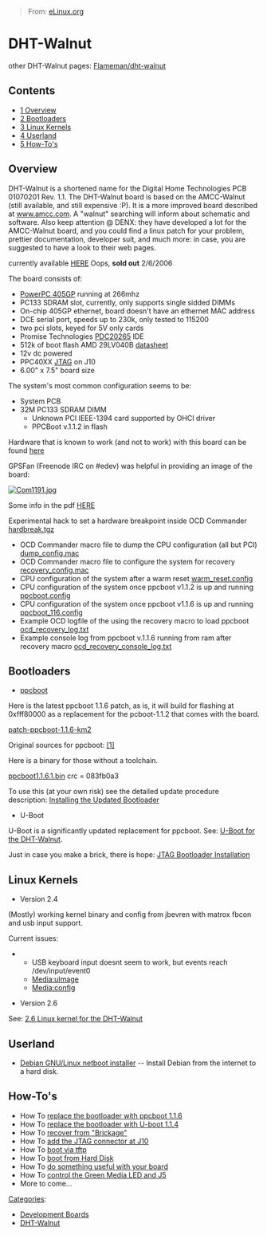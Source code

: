 > From: [eLinux.org](http://eLinux.org/DHT-Walnut "http://eLinux.org/DHT-Walnut")


# DHT-Walnut



other DHT-Walnut pages:
[Flameman/dht-walnut](http://eLinux.org/Flameman/dht-walnut "Flameman/dht-walnut")

## Contents

-   [1 Overview](#overview)
-   [2 Bootloaders](#bootloaders)
-   [3 Linux Kernels](#linux-kernels)
-   [4 Userland](#userland)
-   [5 How-To's](#how-to-s)

## Overview

DHT-Walnut is a shortened name for the Digital Home Technologies PCB
01070201 Rev. 1.1. The DHT-Walnut board is based on the AMCC-Walnut
(still available, and still expensive :P). It is a more improved board
described at www.amcc.com. A "walnut" searching will inform about
schematic and software. Also keep attention @ DENX: they have developed
a lot for the AMCC-Walnut board, and you could find a linux patch for
your problem, prettier documentation, developer suit, and much more: in
case, you are suggested to have a look to their web pages.

currently available
[HERE](http://www.bgmicro.com/prodinfo.asp?prodid=COM1191) Oops, **sold
out** 2/6/2006


 The board consists of:

-   [PowerPC 405GP](http://eLinux.org/PPC405_GP "PPC405 GP") running at 266mhz
-   PC133 SDRAM slot, currently, only supports single sidded DIMMs
-   On-chip 405GP ethernet, board doesn't have an ethernet MAC address
-   DCE serial port, speeds up to 230k, only tested to 115200
-   two pci slots, keyed for 5V only cards
-   Promise Technologies [PDC20265](http://eLinux.org/PDC20265 "PDC20265") IDE
-   512k of boot flash AMD 29LV040B
    [datasheet](http://eLinux.org/images/0/0e/Amd29lv040b.pdf "Amd29lv040b.pdf")
-   12v dc powered
-   PPC40XX [JTAG](http://eLinux.org/JTAG "JTAG") on J10
-   6.00" x 7.5" board size

The system's most common configuration seems to be:

-   System PCB
-   32M PC133 SDRAM DIMM
    -   Unknown PCI IEEE-1394 card supported by OHCI driver
    -   PPCBoot v.1.1.2 in flash

Hardware that is known to work (and not to work) with this board can be
found
[here](http://eLinux.org/DHT-Walnut_Known_Working_Hardware "DHT-Walnut Known Working Hardware")

GPSFan (Freenode IRC on \#edev) was helpful in providing an image of the
board:

[![Com1191.jpg](http://eLinux.org/images/5/5a/Com1191.jpg)](http://eLinux.org/File:Com1191.jpg)

Some info in the pdf [HERE](http://supernova.stanford.edu/dingdong/)


 Experimental hack to set a hardware breakpoint inside OCD Commander
[hardbreak.tgz](http://eLinux.org/images/d/d2/Hardbreak.tgz "Hardbreak.tgz")

-   OCD Commander macro file to dump the CPU configuration (all but PCI)
    [dump\_config.mac](http://eLinux.org/images/2/2f/Dump_config.mac "Dump config.mac")
-   OCD Commander macro file to configure the system for recovery
    [recovery\_config.mac](http://eLinux.org/images/5/5e/Recovery_config.mac "Recovery config.mac")
-   CPU configuration of the system after a warm reset
    [warm\_reset.config](http://eLinux.org/images/1/1d/Warm_reset.config "Warm reset.config")
-   CPU configuration of the system once ppcboot v1.1.2 is up and
    running
    [ppcboot.config](http://eLinux.org/images/b/bc/Ppcboot.config "Ppcboot.config")
-   CPU configuration of the system once ppcboot v1.1.6 is up and
    running
    [ppcboot\_116.config](http://eLinux.org/images/7/7a/Ppcboot_116.config "Ppcboot 116.config")
-   Example OCD logfile of the using the recovery macro to load ppcboot
    [ocd\_recovery\_log.txt](http://eLinux.org/images/2/2b/Ocd_recovery_log.txt "Ocd recovery log.txt")
-   Example console log from ppcboot v.1.1.6 running from ram after
    recovery macro
    [ocd\_recovery\_console\_log.txt](http://eLinux.org/images/b/b2/Ocd_recovery_console_log.txt "Ocd recovery console log.txt")

## Bootloaders

-   [ppcboot](http://eLinux.org/DHT-Walnut_PPCBoot "DHT-Walnut PPCBoot")

Here is the latest ppcboot 1.1.6 patch, as is, it will build for
flashing at 0xfff80000 as a replacement for the pcboot-1.1.2 that comes
with the board.

[patch-ppcboot-1.1.6-km2](http://eLinux.org/images/4/46/Patch-ppcboot-1.1.6-km2 "Patch-ppcboot-1.1.6-km2")

Original sources for ppcboot:
[[1]](ftp://ftp.denx.de/pub/ppcboot/ppcboot-1.1.6.tar.bz2)

Here is a binary for those without a toolchain.

[ppcboot1.1.6.1.bin](http://eLinux.org/images/9/91/Ppcboot1.1.6.1.bin "Ppcboot1.1.6.1.bin")
crc = 083fb0a3

To use this (at your own risk) see the detailed update procedure
description: [Installing the Updated
Bootloader](http://eLinux.org/DHT-Walnut_Installing_The_Updated_Bootloader "DHT-Walnut Installing The Updated Bootloader")

-   U-Boot

U-Boot is a significantly updated replacement for ppcboot. See: [U-Boot
for the DHT-Walnut](http://eLinux.org/DHT-Walnut_U_Boot "DHT-Walnut U Boot").

Just in case you make a brick, there is hope: [JTAG Bootloader
Installation](http://eLinux.org/DHT-Walnut_Jtag_Bootloader_Installation "DHT-Walnut Jtag Bootloader Installation")

## Linux Kernels

-   Version 2.4

(Mostly) working kernel binary and config from jbevren with matrox fbcon
and usb input support.

Current issues:

-   -   USB keyboard input doesnt seem to work, but events reach
        /dev/input/event0
    -   [Media:uImage](http://eLinux.org/images/c/c2/UImage "UImage")
    -   [Media:config](http://eLinux.org/images/f/fa/Config "Config")

-   Version 2.6

See: [2.6 Linux kernel for the
DHT-Walnut](http://eLinux.org/DHT-Walnut_2.6_Linux_Kernel "DHT-Walnut 2.6 Linux Kernel")

## Userland

-   [Debian GNU/Linux netboot
    installer](http://eLinux.org/DHT-Walnut_-Debian_Install "DHT-Walnut -Debian Install")
    -- Install Debian from the internet to a hard disk.

## How-To's

-   How To [replace the bootloader with ppcboot
    1.1.6](http://eLinux.org/DHT-Walnut_Installing_The_Updated_Bootloader "DHT-Walnut Installing The Updated Bootloader")
-   How To [replace the bootloader with U-boot
    1.1.4](http://eLinux.org/DHT-Walnut_U_Boot "DHT-Walnut U Boot")
-   How To [recover from
    "Brickage"](http://eLinux.org/DHT-Walnut_Jtag_Bootloader_Installation "DHT-Walnut Jtag Bootloader Installation")
-   How To [add the JTAG connector at
    J10](http://eLinux.org/DHT-Walnut_Add_J10 "DHT-Walnut Add J10")
-   How To [boot via
    tftp](http://eLinux.org/DHT-Walnut_Boot_Via_Tftp "DHT-Walnut Boot Via Tftp")
-   How To [boot from Hard
    Disk](http://eLinux.org/DHT-Walnut_Booting_From_Hdd "DHT-Walnut Booting From Hdd")
-   How To [do something useful with your
    board](http://eLinux.org/DHT-Walnut_Usefull_Projects "DHT-Walnut Usefull Projects")
-   How To [control the Green Media LED and
    J5](http://eLinux.org/DHT-Walnut_GPIO "DHT-Walnut GPIO")
-   More to come...


[Categories](http://eLinux.org/Special:Categories "Special:Categories"):

-   [Development
    Boards](http://eLinux.org/Category:Development_Boards "Category:Development Boards")
-   [DHT-Walnut](http://eLinux.org/Category:DHT-Walnut "Category:DHT-Walnut")

